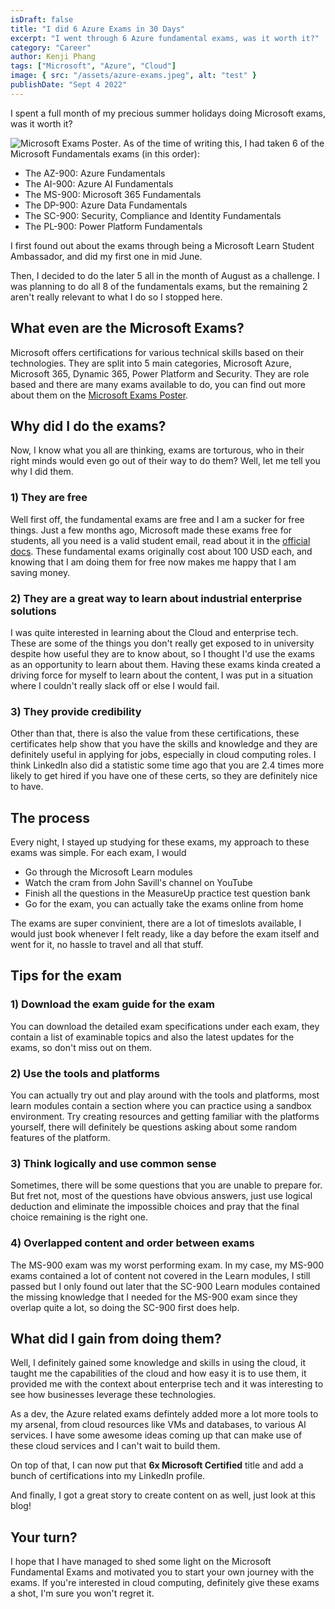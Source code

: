 ```yaml
---
isDraft: false
title: "I did 6 Azure Exams in 30 Days"
excerpt: "I went through 6 Azure fundamental exams, was it worth it?"
category: "Career"
author: Kenji Phang
tags: ["Microsoft", "Azure", "Cloud"]
image: { src: "/assets/azure-exams.jpeg", alt: "test" }
publishDate: "Sept 4 2022"
---
```


I spent a full month of my precious summer holidays doing Microsoft exams, was it worth it?

![Microsoft Exams Poster](/assets/azure-exams.jpeg).
As of the time of writing this, I had taken 6 of the Microsoft Fundamentals exams (in this order):

- The AZ-900: Azure Fundamentals
- The AI-900: Azure AI Fundamentals
- The MS-900: Microsoft 365 Fundamentals
- The DP-900: Azure Data Fundamentals
- The SC-900: Security, Compliance and Identity Fundamentals
- The PL-900: Power Platform Fundamentals

I first found out about the exams through being a Microsoft Learn Student Ambassador, and did my first one in mid June.

Then, I decided to do the later 5 all in the month of August as a challenge. I was planning to do all 8 of the fundamentals exams, but the remaining 2 aren't really relevant to what I do so I stopped here.

## What even are the Microsoft Exams?

Microsoft offers certifications for various technical skills based on their technologies. They are split into 5 main categories, Microsoft Azure, Microsoft 365, Dynamic 365, Power Platform and Security. They are role based and there are many exams available to do, you can find out more about them on the [Microsoft Exams Poster](https://aka.ms/TrainCertPoster).

## Why did I do the exams?

Now, I know what you all are thinking, exams are torturous, who in their right minds would even go out of their way to do them? Well, let me tell you why I did them.

### 1) They are free

Well first off, the fundamental exams are free and I am a sucker for free things. Just a few months ago, Microsoft made these exams free for students, all you need is a valid student email, read about it in the [official docs](https://docs.microsoft.com/en-us/certifications/student-training-and-certification). These fundamental exams originally cost about 100 USD each, and knowing that I am doing them for free now makes me happy that I am saving money.

### 2) They are a great way to learn about industrial enterprise solutions

I was quite interested in learning about the Cloud and enterprise tech. These are some of the things you don't really get exposed to in university despite how useful they are to know about, so I thought I'd use the exams as an opportunity to learn about them. Having these exams kinda created a driving force for myself to learn about the content, I was put in a situation where I couldn't really slack off or else I would fail.

### 3) They provide credibility

Other than that, there is also the value from these certifications, these certificates help show that you have the skills and knowledge and they are definitely useful in applying for jobs, especially in cloud computing roles. I think LinkedIn also did a statistic some time ago that you are 2.4 times more likely to get hired if you have one of these certs, so they are definitely nice to have.

## The process

Every night, I stayed up studying for these exams, my approach to these exams was simple. For each exam, I would

- Go through the Microsoft Learn modules
- Watch the cram from John Savill's channel on YouTube
- Finish all the questions in the MeasureUp practice test question bank
- Go for the exam, you can actually take the exams online from home

The exams are super convinient, there are a lot of timeslots available, I would just book whenever I felt ready, like a day before the exam itself and went for it, no hassle to travel and all that stuff.

## Tips for the exam

### 1) Download the exam guide for the exam

You can download the detailed exam specifications under each exam, they contain a list of examinable topics and also the latest updates for the exams, so don't miss out on them.

### 2) Use the tools and platforms

You can actually try out and play around with the tools and platforms, most learn modules contain a section where you can practice using a sandbox environment. Try creating resources and getting familiar with the platforms yourself, there will definitely be questions asking about some random features of the platform.

### 3) Think logically and use common sense

Sometimes, there will be some questions that you are unable to prepare for. But fret not, most of the questions have obvious answers, just use logical deduction and eliminate the impossible choices and pray that the final choice remaining is the right one.

### 4) Overlapped content and order between exams

The MS-900 exam was my worst performing exam. In my case, my MS-900 exams contained a lot of content not covered in the Learn modules, I still passed but I only found out later that the SC-900 Learn modules contained the missing knowledge that I needed for the MS-900 exam since they overlap quite a lot, so doing the SC-900 first does help.

## What did I gain from doing them?

Well, I definitely gained some knowledge and skills in using the cloud, it taught me the capabilities of the cloud and how easy it is to use them, it provided me with the context about enterprise tech and it was interesting to see how businesses leverage these technologies.

As a dev, the Azure related exams defintely added more a lot more tools to my arsenal, from cloud resources like VMs and databases, to various AI services. I have some awesome ideas coming up that can make use of these cloud services and I can't wait to build them.

On top of that, I can now put that **6x Microsoft Certified** title and add a bunch of certifications into my LinkedIn profile.

And finally, I got a great story to create content on as well, just look at this blog!

## Your turn?

I hope that I have managed to shed some light on the Microsoft Fundamental Exams and motivated you to start your own journey with the exams. If you're interested in cloud computing, definitely give these exams a shot, I'm sure you won't regret it.

